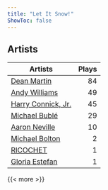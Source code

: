 ```yaml
---
title: "Let It Snow!"
ShowToc: false
---
```


## Artists
Artists | Plays 
----- | -----: 
[Dean Martin](/artists/dean-martin-6555) | 84
[Andy Williams](/artists/andy-williams-16425) | 49
[Harry Connick, Jr.](/artists/harry-connick-jr-41411) | 45
[Michael Bublé](/artists/michael-buble-58319) | 29
[Aaron Neville](/artists/aaron-neville-384) | 10
[Michael Bolton](/artists/michael-bolton-5090) | 2
[RICOCHET](/artists/ricochet-30404504) | 1
[Gloria Estefan](/artists/gloria-estefan-31888) | 1

{{< more >}}
